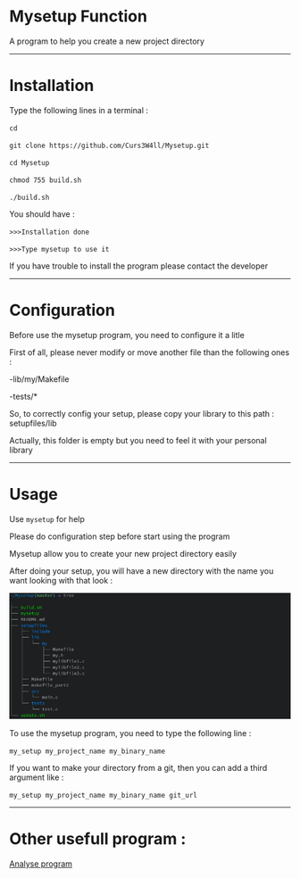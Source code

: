 # Mysetup Function
A program to help you create a new project directory

---
# Installation
Type the following lines in a terminal :

`cd`

`git clone https://github.com/Curs3W4ll/Mysetup.git`

`cd Mysetup`

`chmod 755 build.sh`

`./build.sh`


You should have :

`>>>Installation done`

`>>>Type mysetup to use it`


If you have trouble to install the program please contact the developer


---
# Configuration
Before use the mysetup program, you need to configure it a litle

First of all, please never modify or move another file than the following ones :

-lib/my/Makefile

-tests/\*


So, to correctly config your setup, please copy your library to this path : setupfiles/lib

Actually, this folder is empty but you need to feel it with your personal library


---
# Usage
Use `mysetup` for help


Please do configuration step before start using the program

Mysetup allow you to create your new project directory easily

After doing your setup, you will have a new directory with the name you want looking with that look :

![Exemple directory tree](img/exemple_directory.png)

To use the mysetup program, you need to type the following line :

`my_setup my_project_name my_binary_name`

If you want to make your directory from a git, then you can add a third argument like :

`my_setup my_project_name my_binary_name git_url`



---
# Other usefull program :
[Analyse program](https://github.com/benalex33000/AnalyseFunction)
